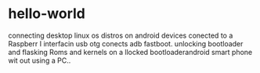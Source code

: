 # hello-world
connecting desktop linux os distros on android devices conected to a Raspberr I interfacin usb otg conects adb fastboot. unlocking bootloader and flasking Roms and kernels on a llocked bootloaderandroid smart phone wit out using a PC.. 
